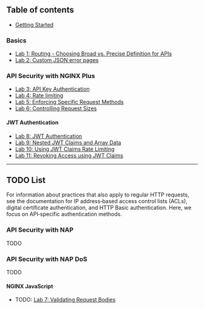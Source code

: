 ## Table of contents

* [Getting Started](setup/readme.md)

### Basics
* [Lab 1: Routing - Choosing Broad vs. Precise Definition for APIs](lab1/readme.md)
* [Lab 2: Custom JSON error pages](lab2/readme.md)

### API Security with NGINX Plus
* [Lab 3: API Key Authentication](lab3/readme.md)
* [Lab 4: Rate limiting](lab4/readme.md)
* [Lab 5: Enforcing Specific Request Methods](lab5/readme.md)
* [Lab 6: Controlling Request Sizes](lab6/readme.md)

#### JWT Authentication
* [Lab 8: JWT Authentication](lab8/readme.md)
* [Lab 9: Nested JWT Claims and Array Data](lab9/readme.md)
* [Lab 10: Using JWT Claims Rate Limiting](lab10/readme.md)
* [Lab 11: Revoking Access using JWT Claims](lab11/readme.md)

-----
## TODO List

For information about practices that also apply to regular HTTP
requests, see the documentation for IP address‑based access control lists
(ACLs), digital certificate authentication, and HTTP Basic authentication. Here,
we focus on API‑specific authentication methods.

### API Security with NAP
 TODO

### API Security with NAP DoS
 TODO

#### NGINX JavaScript
* TODO: [Lab 7: Validating Request Bodies](lab7/readme.md)